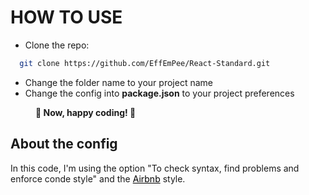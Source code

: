 # HOW TO USE

- Clone the repo:
```bash
  git clone https://github.com/EffEmPee/React-Standard.git
```
- Change the folder name to your project name
- Change the config into **package.json** to your project preferences
<p style="text-align:left; margin-left: 40px"><b>🎉 Now, happy coding! 🎉</b></p>

## About the config

<p style="text-">In this code, I'm using the option "To check syntax, find problems and enforce conde style" and the <a href="https://github.com/airbnb/javascript" style="color:black;text-decoration: underline;">Airbnb</a> style.</p>
